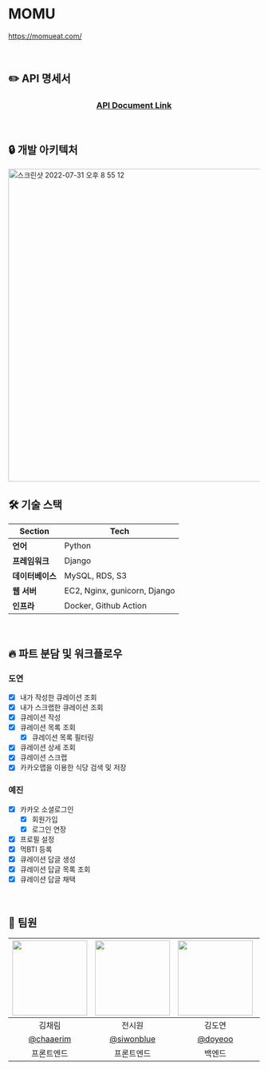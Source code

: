 # MOMU

https://momueat.com/

<br>

## ✏️ API 명세서

<div align=center>

### [️API Document Link](https://www.notion.so/Momu-API-26ed5c6f70874d09aac53dc738568ba3)

</div><br>

## 🔒 개발 아키텍처

<img width="626" alt="스크린샷 2022-07-31 오후 8 55 12" src="https://user-images.githubusercontent.com/78442839/182025167-9dff2c8b-f71d-490d-97b0-8f783edfa57a.png">
<br>

## 🛠 기술 스택

| **Section**       | Tech                         |
| ---------------- |------------------------------|
| **언어**         | Python                       |
| **프레임워크**   | Django                       |
| **데이터베이스** | MySQL, RDS, S3               |
| **웹 서버**      | EC2, Nginx, gunicorn, Django |
| **인프라**       | Docker, Github Action        |

<br>

## 🔥 파트 분담 및 워크플로우

### 도연

- [X] 내가 작성한 큐레이션 조회
- [X] 내가 스크랩한 큐레이션 조회
- [X] 큐레이션 작성
- [X] 큐레이션 목록 조회
  - [X] 큐레이션 목록 필터링
- [X] 큐레이션 상세 조회
- [X] 큐레이션 스크랩
- [X] 카카오맵을 이용한 식당 검색 및 저장

### 예진

- [X] 카카오 소셜로그인
  - [X] 회원가입
  - [X] 로그인 연장
- [X] 프로필 설정
- [X] 먹BTI 등록
- [X] 큐레이션 답글 생성
- [X] 큐레이션 답글 목록 조회
- [X] 큐레이션 답글 채택

<br>

## 👏 팀원

| <img src ="https://avatars.githubusercontent.com/u/89721027?v=4" width = 150/> | <img src ="https://avatars.githubusercontent.com/u/87080940?v=4" width = 150/> | <img src ="https://avatars.githubusercontent.com/u/81256252?v=4" width = 150/> | <img src ="https://avatars.githubusercontent.com/u/78442839?v=4" width = 150/> |
|:------------------------------------------------------------------------------:|:------------------------------------------------------------------------------:|:------------------------------------------------------------------------------:|:------------------------------------------------------------------------------:|
|                                      김채림                                       |                                      전시원                                       |                                      김도연                                       |                                      신예진                                       |
|                <a href ="https://github.com/chaaerim">@chaaerim</a>                |                <a href ="https://github.com/siwonblue">@siwonblue</a>                |              <a href ="https://github.com/doyeoo">@doyeoo</a>              |              <a href ="https://github.com/yesjjin99">@yesjjin99</a>              |
|                                     프론트엔드                                      |                                     프론트엔드                                      |                                      백엔드                                       |                                      백엔드                                       |